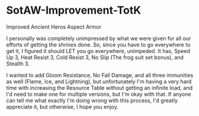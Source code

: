 # SotAW-Improvement-TotK
Improved Ancient Heros Aspect Armor

I personally was completely unimpressed by what we were given for all our efforts of getting the shrines done. So, since you have to go everywhere to get it, I figured it should LET you go everywhere, unimpeded. It has, Speed Up 3, Heat Resist 3, Cold Resist 3, No Slip (The frog suit set bonus), and Stealth 3.

I wanted to add Gloom Resistance, No Fall Damage, and all three immunities as well (Flame, Ice, and Lightning), but unfortunately I'm having a very hard time with increasing the Resource Table without getting an infinite load, and I'd need to make one for multiple versions, but I'm okay with that. If anyone can tell me what exactly I'm doing wrong with this process, I'd greatly appreciate it, but otherwise, I hope you enjoy.
